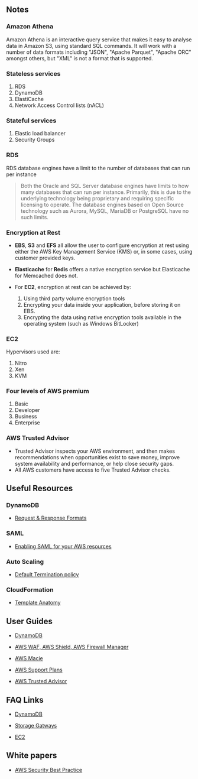 
## Notes

### Amazon Athena

Amazon Athena is an interactive query service that makes it easy to analyse data in Amazon S3, using standard SQL commands. 
It will work with a number of data formats including "JSON", "Apache Parquet", "Apache ORC" amongst others, but "XML" is not a format that is supported.

### Stateless services
1. RDS
2. DynamoDB
3. ElastiCache
4. Network Access Control lists (nACL)

### Stateful services
1. Elastic load balancer
2. Security Groups

### RDS

RDS database engines have a limit to the number of databases that can run per instance

>Both the Oracle and SQL Server database engines have limits to how many databases that can run per instance.
>Primarily, this is due to the underlying technology being proprietary and requiring specific licensing 
>to operate. The database engines based on Open Source technology such as Aurora, MySQL, MariaDB 
>or PostgreSQL have no such limits.

### Encryption at Rest

* **EBS**, **S3** and **EFS** all allow the user to configure encryption at rest using either the AWS Key Management Service (KMS) or, in some cases, using customer provided keys. 

* **Elasticache** for **Redis** offers a native encryption service but Elasticache for Memcached does not.

* For **EC2**, encryption at rest can be achieved by:
	1. Using third party volume encryption tools
	2. Encrypting your data inside your application, before storing it on EBS.
	3. Encrypting the data using native encryption tools available in the operating system (such as Windows BitLocker)
	
### EC2
 
Hypervisors used are:
1. Nitro
2. Xen
3. KVM

### Four levels of AWS premium
1. Basic
2. Developer
3. Business
4. Enterprise

### AWS Trusted Advisor

- Trusted Advisor inspects your AWS environment, and then makes recommendations when opportunities exist to save money, improve system availability and performance, or help close security gaps. 
- All AWS customers have access to five Trusted Advisor checks.

## Useful Resources

### DynamoDB

- [Request & Response Formats](https://docs.aws.amazon.com/amazondynamodb/latest/developerguide/Programming.LowLevelAPI.html#Programming.LowLevelAPI.RequestFormat)

### SAML

- [Enabling SAML for your AWS resources](https://aws.amazon.com/identity/saml/)

### Auto Scaling

- [Default Termination policy](https://docs.aws.amazon.com/autoscaling/ec2/userguide/as-instance-termination.html)

### CloudFormation

- [Template Anatomy](https://docs.aws.amazon.com/AWSCloudFormation/latest/UserGuide/template-anatomy.html)

## User Guides

- [DynamoDB](https://docs.aws.amazon.com/amazondynamodb/latest/developerguide/Introduction.html)

- [AWS WAF, AWS Shield, AWS Firewall Manager](https://docs.aws.amazon.com/waf/latest/developerguide/what-is-aws-waf.html)

- [AWS Macie](https://docs.aws.amazon.com/macie/latest/userguide/what-is-macie.html)

- [AWS Support Plans](https://docs.aws.amazon.com/awssupport/latest/user/getting-started.html)

- [AWS Trusted Advisor](https://docs.aws.amazon.com/awssupport/latest/user/getting-started.html#trusted-advisor)

## FAQ Links

- [DynamoDB](https://aws.amazon.com/dynamodb/faqs/)

- [Storage Gatways](https://aws.amazon.com/storagegateway/faqs/)

- [EC2](https://aws.amazon.com/ec2/faqs/)

## White papers

- [AWS Security Best Practice](https://aws.amazon.com/blogs/security/new-whitepaper-aws-cloud-security-best-practices/)